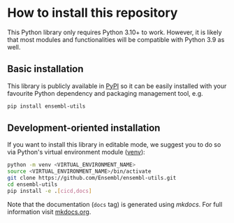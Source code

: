 # How to install this repository

This Python library only requires Python 3.10+ to work. However, it is likely that most modules and functionalities will be compatible with Python 3.9 as well.

## Basic installation

This library is publicly available in [PyPI](https://pypi.org/project/ensembl-utils/) so it can be easily installed with your favourite Python dependency and packaging management tool, e.g.
```bash
pip install ensembl-utils
```

## Development-oriented installation

If you want to install this library in editable mode, we suggest you to do so via Python's virtual environment module ([venv](https://docs.python.org/3/library/venv.html)):
```bash
python -m venv <VIRTUAL_ENVIRONMENT_NAME>
source <VIRTUAL_ENVIRONMENT_NAME>/bin/activate
git clone https://github.com/Ensembl/ensembl-utils.git
cd ensembl-utils
pip install -e .[cicd,docs]
```

Note that the documentation (`docs` tag) is generated using _mkdocs_. For full information visit [mkdocs.org](https://www.mkdocs.org).
